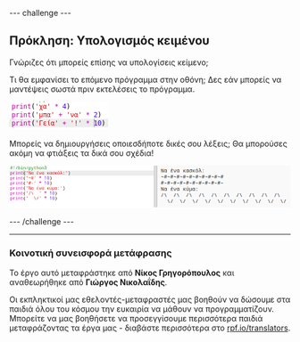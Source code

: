 --- challenge ---

## Πρόκληση: Υπολογισμός κειμένου

Γνώριζες ότι μπορείς επίσης να υπολογίσεις κείμενο;

Τι θα εμφανίσει το επόμενο πρόγραμμα στην οθόνη; Δες εάν μπορείς να μαντέψεις σωστά πριν εκτελέσεις το πρόγραμμα.

![screenshot](images/me-text-calc.png)

Μπορείς να δημιουργήσεις οποιεσδήποτε δικές σου λέξεις; Θα μπορούσες ακόμη να φτιάξεις τα δικά σου σχέδια!

![screenshot](images/me-patterns.png)

--- /challenge ---

***
### Κοινοτική συνεισφορά μετάφρασης

Το έργο αυτό μεταφράστηκε από **Νίκος Γρηγορόπουλος** και αναθεωρήθηκε από **Γιώργος Νικολαΐδης**. 

Οι εκπληκτικοί μας εθελοντές-μεταφραστές μας βοηθούν να δώσουμε στα παιδιά όλου του κόσμου την ευκαιρία να μάθουν να προγραμματίζουν. Μπορείτε να μας βοηθήσετε να προσεγγίσουμε περισσότερα παιδιά μεταφράζοντας τα έργα μας - διαβάστε περισσότερα στο [rpf.io/translators](https://rpf.io/translators).
